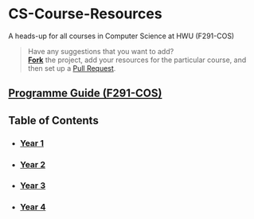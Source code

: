 # CS-Course-Resources
A heads-up for all courses in Computer Science at HWU (F291-COS)

> Have any suggestions that you want to add? <br />
> [**Fork**](https://github.com/HWTechClub/CS-Course-Resources/fork) the project, add your resources for the particular course, and then set up a [Pull Request](https://github.com/HWTechClub/CS-Course-Resources/pulls).

## [Programme Guide (F291-COS)](https://www.hw.ac.uk/documents/pams/202122/F291-COS_202122.pdf)

## Table of Contents

- ### [Year 1](Year1)
- ### [Year 2](Year2)
- ### [Year 3](Year3)
- ### [Year 4](Year4)
